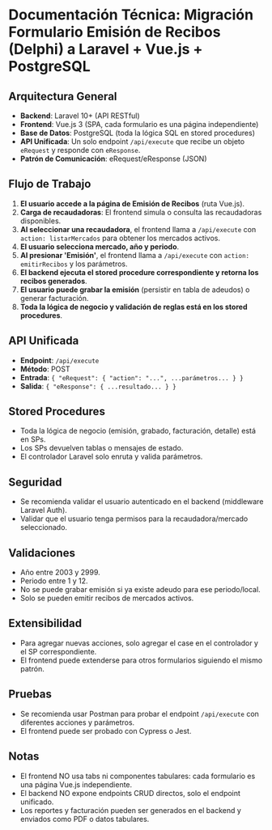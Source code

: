 # Documentación Técnica: Migración Formulario Emisión de Recibos (Delphi) a Laravel + Vue.js + PostgreSQL

## Arquitectura General
- **Backend**: Laravel 10+ (API RESTful)
- **Frontend**: Vue.js 3 (SPA, cada formulario es una página independiente)
- **Base de Datos**: PostgreSQL (toda la lógica SQL en stored procedures)
- **API Unificada**: Un solo endpoint `/api/execute` que recibe un objeto `eRequest` y responde con `eResponse`.
- **Patrón de Comunicación**: eRequest/eResponse (JSON)

## Flujo de Trabajo
1. **El usuario accede a la página de Emisión de Recibos** (ruta Vue.js).
2. **Carga de recaudadoras**: El frontend simula o consulta las recaudadoras disponibles.
3. **Al seleccionar una recaudadora**, el frontend llama a `/api/execute` con `action: listarMercados` para obtener los mercados activos.
4. **El usuario selecciona mercado, año y periodo**.
5. **Al presionar 'Emisión'**, el frontend llama a `/api/execute` con `action: emitirRecibos` y los parámetros.
6. **El backend ejecuta el stored procedure correspondiente y retorna los recibos generados**.
7. **El usuario puede grabar la emisión** (persistir en tabla de adeudos) o generar facturación.
8. **Toda la lógica de negocio y validación de reglas está en los stored procedures**.

## API Unificada
- **Endpoint**: `/api/execute`
- **Método**: POST
- **Entrada**: `{ "eRequest": { "action": "...", ...parámetros... } }`
- **Salida**: `{ "eResponse": { ...resultado... } }`

## Stored Procedures
- Toda la lógica de negocio (emisión, grabado, facturación, detalle) está en SPs.
- Los SPs devuelven tablas o mensajes de estado.
- El controlador Laravel solo enruta y valida parámetros.

## Seguridad
- Se recomienda validar el usuario autenticado en el backend (middleware Laravel Auth).
- Validar que el usuario tenga permisos para la recaudadora/mercado seleccionado.

## Validaciones
- Año entre 2003 y 2999.
- Periodo entre 1 y 12.
- No se puede grabar emisión si ya existe adeudo para ese periodo/local.
- Solo se pueden emitir recibos de mercados activos.

## Extensibilidad
- Para agregar nuevas acciones, solo agregar el case en el controlador y el SP correspondiente.
- El frontend puede extenderse para otros formularios siguiendo el mismo patrón.

## Pruebas
- Se recomienda usar Postman para probar el endpoint `/api/execute` con diferentes acciones y parámetros.
- El frontend puede ser probado con Cypress o Jest.

## Notas
- El frontend NO usa tabs ni componentes tabulares: cada formulario es una página Vue.js independiente.
- El backend NO expone endpoints CRUD directos, solo el endpoint unificado.
- Los reportes y facturación pueden ser generados en el backend y enviados como PDF o datos tabulares.
